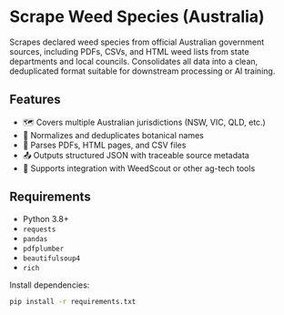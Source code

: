 # Scrape Weed Species (Australia)

Scrapes declared weed species from official Australian government sources, including PDFs, CSVs, and HTML weed lists from state departments and local councils. Consolidates all data into a clean, deduplicated format suitable for downstream processing or AI training.

## Features

- 🗺️ Covers multiple Australian jurisdictions (NSW, VIC, QLD, etc.)
- 🧼 Normalizes and deduplicates botanical names
- 🧾 Parses PDFs, HTML pages, and CSV files
- 📤 Outputs structured JSON with traceable source metadata
- 🧠 Supports integration with WeedScout or other ag-tech tools

## Requirements

- Python 3.8+
- `requests`
- `pandas`
- `pdfplumber`
- `beautifulsoup4`
- `rich`

Install dependencies:

```bash
pip install -r requirements.txt
